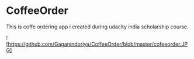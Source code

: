# CoffeeOrder
This is coffe ordering app i created during udacity india scholarship course.

![https://github.com/Gaganindoriya/CoffeeOrder/blob/master/cofeeorder.JPG]
